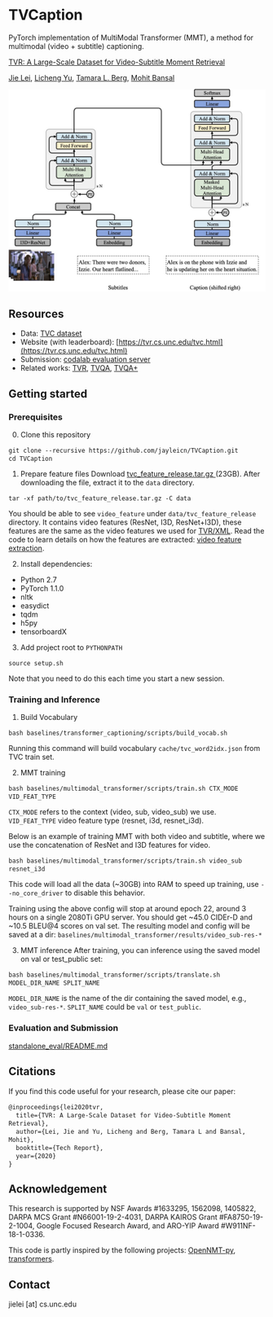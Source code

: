 TVCaption
===
PyTorch implementation of MultiModal Transformer (MMT), a method for multimodal (video + subtitle) captioning.

[TVR: A Large-Scale Dataset for Video-Subtitle Moment Retrieval](https://arxiv.org/abs/2001.09099)

[Jie Lei](http://www.cs.unc.edu/~jielei/), [Licheng Yu](http://www.cs.unc.edu/~licheng/),
[Tamara L. Berg](http://tamaraberg.com/), [Mohit Bansal](http://www.cs.unc.edu/~mbansal/)


<p align="center" >
  <img src="./imgs/tvc_model_overview.png" width="600"/>
</p>


## Resources
- Data: [TVC dataset](./data/)
- Website (with leaderboard): [https://tvr.cs.unc.edu/tvc.html](https://tvr.cs.unc.edu/tvc.html)
- Submission: [codalab evaluation server](https://competitions.codalab.org/competitions/22814)
- Related works: [TVR](https://github.com/jayleicn/TVRetrieval), [TVQA](https://github.com/jayleicn/TVQA), [TVQA+](https://github.com/jayleicn/TVQAplus)


## Getting started
### Prerequisites
0. Clone this repository
```
git clone --recursive https://github.com/jayleicn/TVCaption.git
cd TVCaption
```

1. Prepare feature files
Download [tvc_feature_release.tar.gz ](https://drive.google.com/file/d/1bSjxbKSxp1qEBCSwAmk8YlkRl1ztgrWO/view?usp=sharing) (23GB).
After downloading the file, extract it to the `data` directory.
```
tar -xf path/to/tvc_feature_release.tar.gz -C data
```
You should be able to see `video_feature` under `data/tvc_feature_release` directory. 
It contains video features (ResNet, I3D, ResNet+I3D), these features are the same as the video features 
we used for [TVR/XML](https://github.com/jayleicn/TVRetrieval). 
Read the code to learn details on how the features are extracted: 
[video feature extraction](https://github.com/jayleicn/TVRetrieval/tree/master/utils/video_feature).


2. Install dependencies:
- Python 2.7
- PyTorch 1.1.0
- nltk
- easydict
- tqdm
- h5py
- tensorboardX

3. Add project root to `PYTHONPATH`
```
source setup.sh
```
Note that you need to do this each time you start a new session.

### Training and Inference

1. Build Vocabulary
```
bash baselines/transformer_captioning/scripts/build_vocab.sh
```
Running this command will build vocabulary `cache/tvc_word2idx.json` from TVC train set. 
 

2. MMT training
```
bash baselines/multimodal_transformer/scripts/train.sh CTX_MODE VID_FEAT_TYPE
```
`CTX_MODE` refers to the context (video, sub, video_sub) we use. 
`VID_FEAT_TYPE` video feature type (resnet, i3d, resnet_i3d). 

Below is an example of training MMT with both video and subtitle, where we use 
the concatenation of ResNet and I3D features for video.
```
bash baselines/multimodal_transformer/scripts/train.sh video_sub resnet_i3d
```
This code will load all the data (~30GB) into RAM to speed up training,
use `--no_core_driver` to disable this behavior. 

Training using the above config will stop at around epoch 22, around 3 hours on a single 2080Ti GPU server.
You should get ~45.0 CIDEr-D and ~10.5 BLEU@4 scores on val set. 
The resulting model and config will be saved at a dir: `baselines/multimodal_transformer/results/video_sub-res-*`

3. MMT inference
After training, you can inference using the saved model on val or test_public set:
```
bash baselines/multimodal_transformer/scripts/translate.sh MODEL_DIR_NAME SPLIT_NAME
```
`MODEL_DIR_NAME` is the name of the dir containing the saved model, 
e.g., `video_sub-res-*`.  `SPLIT_NAME` could be `val` or `test_public`. 



### Evaluation and Submission
[standalone_eval/README.md](standalone_eval/README.md)


## Citations
If you find this code useful for your research, please cite our paper:
```
@inproceedings{lei2020tvr,
  title={TVR: A Large-Scale Dataset for Video-Subtitle Moment Retrieval},
  author={Lei, Jie and Yu, Licheng and Berg, Tamara L and Bansal, Mohit},
  booktitle={Tech Report},
  year={2020}
}
```

## Acknowledgement
This research is supported by NSF Awards #1633295, 1562098, 1405822, 
DARPA MCS Grant #N66001-19-2-4031, DARPA KAIROS Grant #FA8750-19-2-1004, 
Google Focused Research Award, and ARO-YIP Award #W911NF-18-1-0336.

This code is partly inspired by the following projects: 
[OpenNMT-py](https://github.com/OpenNMT/OpenNMT-py), 
[transformers](https://github.com/huggingface/transformers).

## Contact
jielei [at] cs.unc.edu
